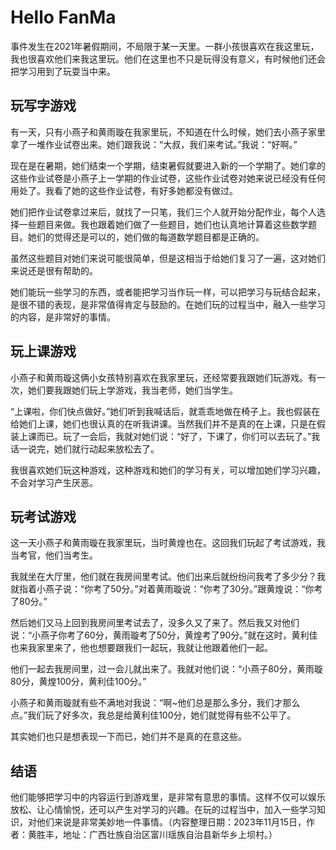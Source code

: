 # Hello FanMa

事件发生在2021年暑假期间，不局限于某一天里。一群小孩很喜欢在我这里玩，我也很喜欢他们来我这里玩。他们在这里也不只是玩得没有意义，有时候他们还会把学习用到了玩耍当中来。

## 玩写字游戏

有一天，只有小燕子和黄雨璇在我家里玩，不知道在什么时候，她们去小燕子家里拿了一堆作业试卷出来。她们跟我说：“大叔，我们来考试。”我说：“好啊。”

现在是在暑期，她们结束一个学期，结束暑假就要进入新的一个学期了。她们拿的这些作业试卷是小燕子上一学期的作业试卷，这些作业试卷对她来说已经没有任何用处了。我看了她的这些作业试卷，有好多她都没有做过。

她们把作业试卷拿过来后，就找了一只笔，我们三个人就开始分配作业，每个人选择一些题目来做。我也跟着她们做了一些题目，她们也认真地计算着这些数学题目。她们的觉得还是可以的，她们做的每道数学题目都是正确的。

虽然这些题目对她们来说可能很简单，但是这相当于给她们复习了一遍，这对她们来说还是很有帮助的。

她们能玩一些学习的东西，或者能把学习当作玩一样，可以把学习与玩结合起来，是很不错的表现，是非常值得肯定与鼓励的。在她们玩的过程当中，融入一些学习的内容，是非常好的事情。

## 玩上课游戏

小燕子和黄雨璇这俩小女孩特别喜欢在我家里玩，还经常要我跟她们玩游戏。有一次，她们要我跟她们玩上学游戏，我当老师，她们当学生。

“上课啦，你们快点做好。”她们听到我喊话后，就乖乖地做在椅子上。我也假装在给她们上课，她们也很认真的在听我讲课。当然我们并不是真的在上课，只是在假装上课而已。玩了一会后，我就对她们说：“好了，下课了，你们可以去玩了。”我话一说完，她们就行动起来放松去了。

我很喜欢她们玩这种游戏，这种游戏和她们的学习有关，可以增加她们学习兴趣，不会对学习产生厌恶。

## 玩考试游戏

这一天小燕子和黄雨璇在我家里玩，当时黄煌也在。这回我们玩起了考试游戏，我当考官，他们当考生。

我就坐在大厅里，他们就在我房间里考试。他们出来后就纷纷问我考了多少分？我就指着小燕子说：“你考了50分。”对着黄雨璇说：“你考了30分。”跟黄煌说：“你考了80分。”

然后她们又马上回到我房间里考试去了，没多久又了来了。然后我又对他们说：“小燕子你考了60分，黄雨璇考了50分，黄煌考了90分。”就在这时，黄利佳也来我家里来了，他也想要跟我们一起玩，我就让他跟着他们一起。

他们一起去我房间里，过一会儿就出来了。我就对他们说：“小燕子80分，黄雨璇80分，黄煌100分，黄利佳100分。”

小燕子和黄雨璇就有些不满地对我说：“啊~他们总是那么多分，我们才那么点。”我们玩了好多次，我总是给黄利佳100分，她们就觉得有些不公平了。

其实她们也只是想表现一下而已，她们并不是真的在意这些。

## 结语

他们能够把学习中的内容运行到游戏里，是非常有意思的事情。这样不仅可以娱乐放松、让心情愉悦，还可以产生对学习的兴趣。在玩的过程当中，加入一些学习知识，对他们来说是非常美妙地一件事情。（内容整理日期：2023年11月15日，作者：黄胜丰，地址：广西壮族自治区富川瑶族自治县新华乡上坝村。）